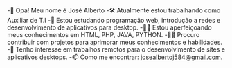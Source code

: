 -👋 Opa! Meu nome é José Alberto 
-🛠 Atualmente estou trabalhando como Auxiliar de T.I 
-🌱 Estou estudando programação web, introdução a redes e desenvolvimento de aplicativos para desktop.
-👨‍🎓 Estou aperfeiçoando meus conhecimentos em HTML, PHP, JAVA, PYTHON.
-🕵️‍♂️ Procuro contribuir com projetos para aprimorar meus conhecimentos e habilidades.
-👀 Tenho interesse em trabalhos remotos para o desenvolvimento de sites e aplicativos desktops.
-📫 Como me encontrar: josealbertoj584@gmail.com.
